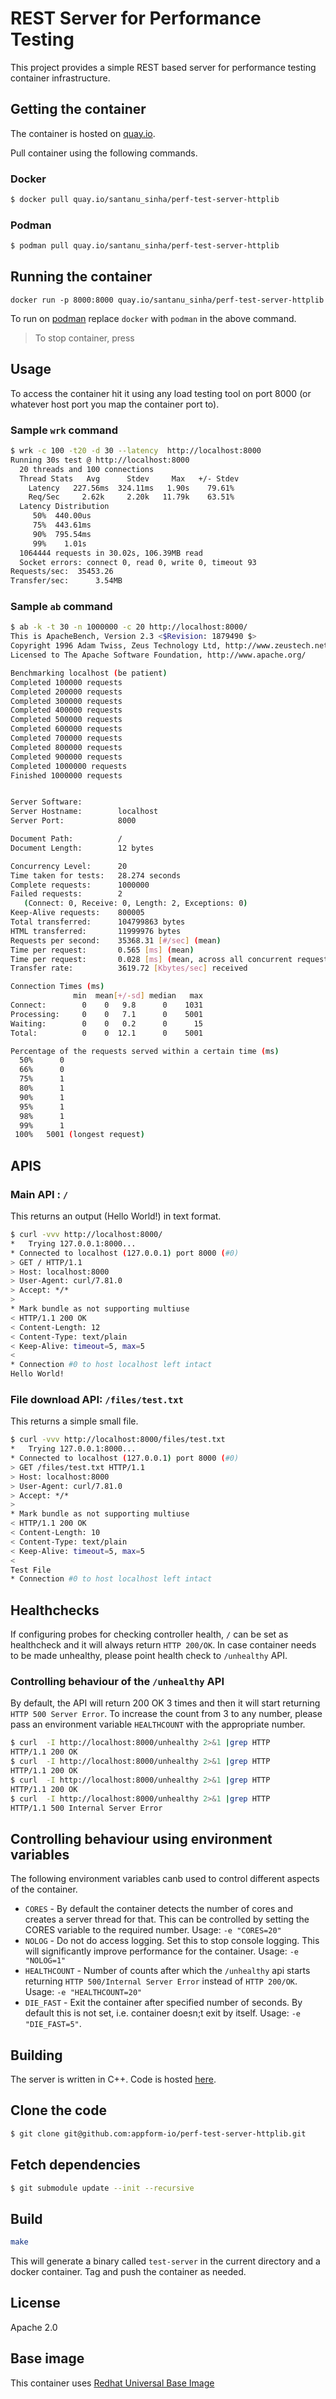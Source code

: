 # REST Server for Performance Testing
This project provides a simple REST based server for performance testing container infrastructure.

## Getting the container

The container is hosted on [quay.io](https://quay.io/repository/santanu_sinha/perf-test-server-httplib).

Pull container using the following commands.

### Docker
```sh
$ docker pull quay.io/santanu_sinha/perf-test-server-httplib
```
### Podman
```sh
$ podman pull quay.io/santanu_sinha/perf-test-server-httplib
```

## Running the container
```
docker run -p 8000:8000 quay.io/santanu_sinha/perf-test-server-httplib
```

To run on [podman](https://podman.io) replace `docker` with `podman` in the above command.

> To stop container, press <Ctrl-C>

## Usage
To access the container hit it using any load testing tool on port 8000 (or whatever host port you map the container port to).

### Sample `wrk` command
```sh
$ wrk -c 100 -t20 -d 30 --latency  http://localhost:8000
Running 30s test @ http://localhost:8000
  20 threads and 100 connections
  Thread Stats   Avg      Stdev     Max   +/- Stdev
    Latency   227.56ms  324.11ms   1.90s    79.61%
    Req/Sec     2.62k     2.20k   11.79k    63.51%
  Latency Distribution
     50%  440.00us
     75%  443.61ms
     90%  795.54ms
     99%    1.01s 
  1064444 requests in 30.02s, 106.39MB read
  Socket errors: connect 0, read 0, write 0, timeout 93
Requests/sec:  35453.26
Transfer/sec:      3.54MB
```
### Sample `ab` command
```sh
$ ab -k -t 30 -n 1000000 -c 20 http://localhost:8000/
This is ApacheBench, Version 2.3 <$Revision: 1879490 $>
Copyright 1996 Adam Twiss, Zeus Technology Ltd, http://www.zeustech.net/
Licensed to The Apache Software Foundation, http://www.apache.org/

Benchmarking localhost (be patient)
Completed 100000 requests
Completed 200000 requests
Completed 300000 requests
Completed 400000 requests
Completed 500000 requests
Completed 600000 requests
Completed 700000 requests
Completed 800000 requests
Completed 900000 requests
Completed 1000000 requests
Finished 1000000 requests


Server Software:        
Server Hostname:        localhost
Server Port:            8000

Document Path:          /
Document Length:        12 bytes

Concurrency Level:      20
Time taken for tests:   28.274 seconds
Complete requests:      1000000
Failed requests:        2
   (Connect: 0, Receive: 0, Length: 2, Exceptions: 0)
Keep-Alive requests:    800005
Total transferred:      104799863 bytes
HTML transferred:       11999976 bytes
Requests per second:    35368.31 [#/sec] (mean)
Time per request:       0.565 [ms] (mean)
Time per request:       0.028 [ms] (mean, across all concurrent requests)
Transfer rate:          3619.72 [Kbytes/sec] received

Connection Times (ms)
              min  mean[+/-sd] median   max
Connect:        0    0   9.8      0    1031
Processing:     0    0   7.1      0    5001
Waiting:        0    0   0.2      0      15
Total:          0    0  12.1      0    5001

Percentage of the requests served within a certain time (ms)
  50%      0
  66%      0
  75%      1
  80%      1
  90%      1
  95%      1
  98%      1
  99%      1
 100%   5001 (longest request)
```
## APIS
### Main API : `/`
This returns an output (Hello World!) in text format.
```sh
$ curl -vvv http://localhost:8000/
*   Trying 127.0.0.1:8000...
* Connected to localhost (127.0.0.1) port 8000 (#0)
> GET / HTTP/1.1
> Host: localhost:8000
> User-Agent: curl/7.81.0
> Accept: */*
> 
* Mark bundle as not supporting multiuse
< HTTP/1.1 200 OK
< Content-Length: 12
< Content-Type: text/plain
< Keep-Alive: timeout=5, max=5
< 
* Connection #0 to host localhost left intact
Hello World!
```
### File download API: `/files/test.txt`
This returns a simple small file.
```sh
$ curl -vvv http://localhost:8000/files/test.txt
*   Trying 127.0.0.1:8000...
* Connected to localhost (127.0.0.1) port 8000 (#0)
> GET /files/test.txt HTTP/1.1
> Host: localhost:8000
> User-Agent: curl/7.81.0
> Accept: */*
> 
* Mark bundle as not supporting multiuse
< HTTP/1.1 200 OK
< Content-Length: 10
< Content-Type: text/plain
< Keep-Alive: timeout=5, max=5
< 
Test File
* Connection #0 to host localhost left intact
```

## Healthchecks
If configuring probes for checking controller health, `/` can be set as healthcheck and it will always return `HTTP 200/OK`. In case container needs to be made unhealthy, please point health check to `/unhealthy` API.

### Controlling behaviour of the `/unhealthy` API
By default, the API will return 200 OK 3 times and then it will start returning `HTTP 500 Server Error`.  To increase the count from 3 to any number, please pass an environment variable `HEALTHCOUNT` with the appropriate number.

```sh
$ curl  -I http://localhost:8000/unhealthy 2>&1 |grep HTTP
HTTP/1.1 200 OK
$ curl  -I http://localhost:8000/unhealthy 2>&1 |grep HTTP
HTTP/1.1 200 OK
$ curl  -I http://localhost:8000/unhealthy 2>&1 |grep HTTP
HTTP/1.1 200 OK
$ curl  -I http://localhost:8000/unhealthy 2>&1 |grep HTTP
HTTP/1.1 500 Internal Server Error
```

## Controlling behaviour using environment variables
The following environment variables  canb used to control different aspects of the container.
- `CORES` - By default the container detects the number of cores and creates a server thread for that. This can be controlled by setting the CORES variable to the required number. Usage: `-e "CORES=20"`
- `NOLOG` - Do not do access logging. Set this to stop console logging. This will significantly improve performance for the container. Usage: `-e "NOLOG=1"`
- `HEALTHCOUNT` - Number of counts after which the `/unhealthy` api starts returning `HTTP 500/Internal Server Error` instead of `HTTP 200/OK`. Usage: `-e "HEALTHCOUNT=20"`
- `DIE_FAST` - Exit the container after specified number of seconds. By default this is not set, i.e. container doesn;t exit by itself. Usage: `-e "DIE_FAST=5"`.

## Building
The server is written in C++. Code is hosted [here](https://github.com/appform-io/perf-test-server-httplib).

## Clone the code
```sh
$ git clone git@github.com:appform-io/perf-test-server-httplib.git
```
## Fetch dependencies
```sh
$ git submodule update --init --recursive
```
## Build
```sh
make
```

This will generate a binary called `test-server` in the current directory and a docker container. Tag and push the container as needed.

## License
Apache 2.0

## Base image
This container uses [Redhat Universal Base Image](https://catalog.redhat.com/software/base-images)